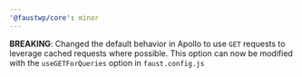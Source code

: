 ```yaml
---
'@faustwp/core': minor
---
```


**BREAKING**: Changed the default behavior in Apollo to use `GET` requests to leverage cached requests where possible. This option can now be modified with the `useGETForQueries` option in `faust.config.js`
